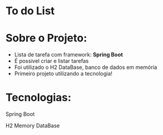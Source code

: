 # To do List
# Sobre o Projeto:
   <ul>
    <li> Lista de tarefa com framework: <strong> Spring Boot </strong> </li>
    <li> É possível criar e listar tarefas </li>
   <li>  Foi utilizado o H2 DataBase, banco de dados em memória </li>
   <li>  Primeiro projeto utilizando a tecnologia!  </li>
</ul>

# Tecnologias:
<p> Spring Boot </p>
<p> H2 Memory DataBase </p>
